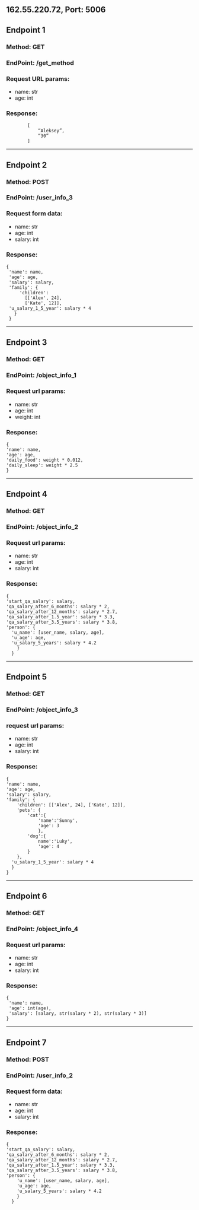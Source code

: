 162.55.220.72, Port: 5006
---
## Endpoint 1
### Method: GET
### EndPoint: /get_method

### Request URL params:
- name: str
- age: int

### Response:
            [
                “Aleksey”,
                “30”
            ]

---

## Endpoint 2
### Method: POST
### EndPoint: /user_info_3

### Request form data:
- name: str
- age: int
- salary: int

### Response:
    {
     'name': name,
     'age': age,
     'salary': salary,
     'family': {
         'children': 
           [['Alex', 24], 
           ['Kate', 12]],
     'u_salary_1_5_year': salary * 4
       }
     }
 
---
 
## Endpoint 3
### Method: GET
### EndPoint: /object_info_1

### Request url params:
- name: str
- age: int
- weight: int

### Response:
    {
    'name': name,
    'age': age,
    'daily_food': weight * 0.012,
    'daily_sleep': weight * 2.5
    }

---

## Endpoint 4
### Method: GET
### EndPoint: /object_info_2

### Request url params:
- name: str
- age: int
- salary: int

### Response:
    {
    'start_qa_salary': salary,
    'qa_salary_after_6_months': salary * 2,
    'qa_salary_after_12_months': salary * 2.7,
    'qa_salary_after_1.5_year': salary * 3.3,
    'qa_salary_after_3.5_years': salary * 3.8,
    'person': {
      'u_name': [user_name, salary, age],
      'u_age': age,
      'u_salary_5_years': salary * 4.2
        }
      }
  
---
 
## Endpoint 5
### Method: GET
### EndPoint: /object_info_3

### request url params:
- name: str
- age: int
- salary: int

### Response:
    {
    'name': name,
    'age': age,
    'salary': salary,
    'family': {
        'children': [['Alex', 24], ['Kate', 12]],
        'pets': {
            'cat':{
                'name':'Sunny',
                'age': 3
                },
            'dog':{
                name':'Luky',
                'age': 4
            }
        },
      'u_salary_1_5_year': salary * 4
      }
    }

---

## Endpoint 6
### Method: GET
### EndPoint: /object_info_4

### Request url params:
- name: str
- age: int
- salary: int

### Response:
    {
     'name': name,
     'age': int(age),
     'salary': [salary, str(salary * 2), str(salary * 3)]
    }

---

## Endpoint 7
### Method: POST
### EndPoint: /user_info_2

### Request form data:
- name: str
- age: int
- salary: int

### Response:
    {
    'start_qa_salary': salary,
    'qa_salary_after_6_months': salary * 2,
    'qa_salary_after_12_months': salary * 2.7,
    'qa_salary_after_1.5_year': salary * 3.3,
    'qa_salary_after_3.5_years': salary * 3.8,
    'person': {
        'u_name': [user_name, salary, age],
        'u_age': age,
        'u_salary_5_years': salary * 4.2
        }
      }
